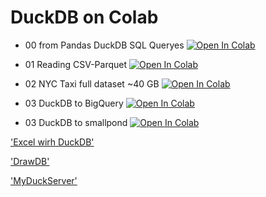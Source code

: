 # DuckDB on Colab


- 00 from Pandas DuckDB SQL Queryes [![Open In Colab](https://colab.research.google.com/assets/colab-badge.svg)](https://colab.research.google.com/github/Frenz86/DuckDB/blob/main/00_PandasDuckDB.ipynb)

- 01 Reading CSV-Parquet [![Open In Colab](https://colab.research.google.com/assets/colab-badge.svg)](https://colab.research.google.com/github/Frenz86/DuckDB/blob/main/01_DuckDB_intro.ipynb)

- 02 NYC Taxi full dataset ~40 GB [![Open In Colab](https://colab.research.google.com/assets/colab-badge.svg)](https://colab.research.google.com/github/Frenz86/DuckDB/blob/main/02_DuckDB_parquet.ipynb)

- 03 DuckDB to BigQuery [![Open In Colab](https://colab.research.google.com/assets/colab-badge.svg)](https://colab.research.google.com/github/Frenz86/DuckDB/blob/main/03_DuckDB_BiqgQuery.ipynb)

- 03 DuckDB to smallpond [![Open In Colab](https://colab.research.google.com/assets/colab-badge.svg)](https://colab.research.google.com/github/Frenz86/DuckDB/blob/main/04_DuckDB_Smallponf.ipynb)

['Excel wirh DuckDB'](https://github.com/RusselWebber/xlDuckDb)

['DrawDB'](https://www.drawdb.app)

['MyDuckServer'](https://github.com/apecloud/myduckserver)
